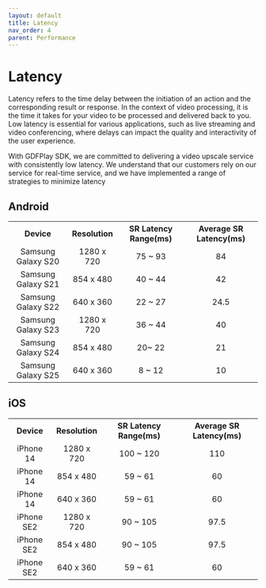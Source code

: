 ```yaml
---
layout: default
title: Latency
nav_order: 4
parent: Performance
---
```


# Latency

Latency refers to the time delay between the initiation of an action and the corresponding result or response. In the context of video processing, it is the time it takes for your video to be processed and delivered back to you. Low latency is essential for various applications, such as live streaming and video conferencing, where delays can impact the quality and interactivity of the user experience.

With GDFPlay SDK, we are committed to delivering a video upscale service with consistently low latency. We understand that our customers rely on our service for real-time service, and we have implemented a range of strategies to minimize latency

## Android

<table>
    <tr>
        <th>
            Device
        </th>
        <th>
            Resolution
        </th>
        <th>
            SR Latency Range(ms)
        </th>
        <th>
            Average SR Latency(ms)
        </th>
    </tr>
    <tr>
        <td align="center">Samsung Galaxy S20</td>
        <td align="center">1280 x 720</td>
        <td align="center">75 ~  93</td>
        <td align="center">84</td>
    </tr>
    <tr>
        <td align="center">Samsung Galaxy S21</td>
        <td align="center">854 x 480</td>
        <td align="center">40 ~ 44</td>
        <td align="center">42</td>
    </tr>
    <tr>
        <td align="center">Samsung Galaxy S22</td>
        <td align="center">640 x 360</td>
        <td align="center">22 ~  27</td>
        <td align="center">24.5</td>
    </tr>
    <tr>
        <td align="center">Samsung Galaxy S23</td>
        <td align="center">1280 x 720</td>
        <td align="center">36 ~ 44</td>
        <td align="center">40</td>
    </tr>
    <tr>
        <td align="center">Samsung Galaxy S24</td>
        <td align="center">854 x 480</td>
        <td align="center">20~ 22</td>
        <td align="center">21</td>
    </tr>
    <tr>
        <td align="center">Samsung Galaxy S25</td>
        <td align="center">640 x 360</td>
        <td align="center">8 ~ 12</td>
        <td align="center">10</td>
    </tr>
</table>

## iOS

<table>
    <tr>
        <th>
            Device
        </th>
        <th>
            Resolution
        </th>
        <th>
            SR Latency Range(ms)
        </th>
        <th>
            Average SR Latency(ms)
        </th>
    </tr>
    <tr>
        <td align="center">iPhone 14</td>
        <td align="center">1280 x 720</td>
        <td align="center">100 ~ 120</td>
        <td align="center">110</td>
    </tr>
    <tr>
        <td align="center">iPhone 14</td>
        <td align="center">854 x 480</td>
        <td align="center">59 ~ 61</td>
        <td align="center">60</td>
    </tr>
    <tr>
        <td align="center">iPhone 14</td>
        <td align="center">640 x 360</td>
        <td align="center">59 ~ 61</td>
        <td align="center">60</td>
    </tr>
    <tr>
        <td align="center">iPhone SE2</td>
        <td align="center">1280 x 720</td>
        <td align="center">90 ~ 105</td>
        <td align="center">97.5</td>
    </tr>
    <tr>
        <td align="center">iPhone SE2</td>
        <td align="center">854 x 480</td>
        <td align="center">90 ~ 105</td>
        <td align="center">97.5</td>
    </tr>
    <tr>
        <td align="center">iPhone SE2</td>
        <td align="center">640 x 360</td>
        <td align="center">59 ~ 61</td>
        <td align="center">60</td>
    </tr>
</table>
